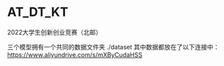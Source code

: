 # AT_DT_KT
2022大学生创新创业竞赛（北邮）

三个模型拥有一个共同的数据文件夹 ./dataset 其中数据都放在了以下连接中：
https://www.aliyundrive.com/s/mXByCudaHSS 
